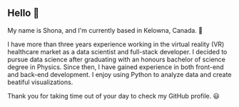 ## Hello 👋

My name is Shona, and I'm currently based in Kelowna, Canada. :pushpin:

I have more than three years experience working in the virtual reality (VR) healthcare market as a data scientist and full-stack developer. I decided to pursue data science after graduating with an honours bachelor of science degree in Physics. Since then, I have gained experience in both front-end and back-end development. I enjoy using Python to analyze data and create beatiful visualizations.

Thank you for taking time out of your day to check my GitHub profile. :smiley:
<!--
**shonabirkett/shonabirkett** is a ✨ _special_ ✨ repository because its `README.md` (this file) appears on your GitHub profile.

Here are some ideas to get you started:

- 🔭 I’m currently working on ...
- 🌱 I’m currently learning ...
- 👯 I’m looking to collaborate on ...
- 🤔 I’m looking for help with ...
- 💬 Ask me about ...
- 📫 How to reach me: ...
- 😄 Pronouns: ...
- ⚡ Fun fact: ...
-->
